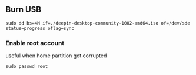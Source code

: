 ## Burn USB

```
sudo dd bs=4M if=./deepin-desktop-community-1002-amd64.iso of=/dev/sde status=progress oflag=sync
```

### Enable root account

useful when home partition got corrupted

```
sudo passwd root
```


